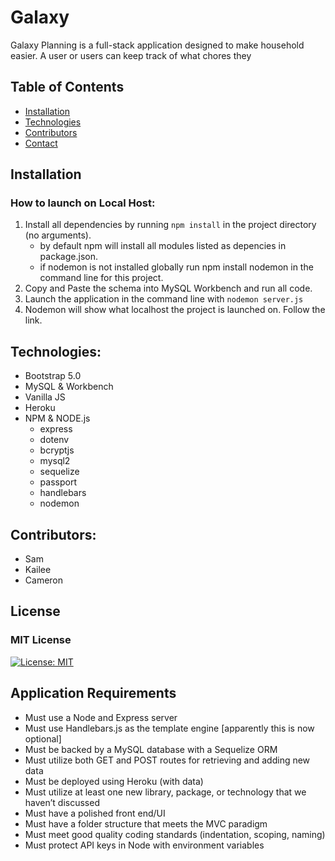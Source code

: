 # Galaxy

Galaxy Planning is a full-stack application designed to make household easier. A user or users can keep track of what chores they 

## Table of Contents

* [Installation](#installation)
* [Technologies](#technologies)
* [Contributors](#contributors)
* [Contact](#contact)


## Installation

### How to launch on Local Host:

1. Install all dependencies by running `npm install` in the project directory (no arguments).
    - by default npm will install all modules listed as depencies in package.json.
    - if nodemon is not installed globally run npm install nodemon in the command line for this project.
2. Copy and Paste the schema into MySQL Workbench and run all code.
3. Launch the application in the command line with `nodemon server.js`
4. Nodemon will show what localhost the project is launched on. Follow the link.

## Technologies:

- Bootstrap 5.0
- MySQL & Workbench
- Vanilla JS
- Heroku
- NPM & NODE.js
    - express
    - dotenv
    - bcryptjs
    - mysql2
    - sequelize
    - passport
    - handlebars
    - nodemon

## Contributors:
- Sam
- Kailee 
- Cameron 

## License

### MIT License
[![License: MIT](https://img.shields.io/badge/License-MIT-yellow.svg)](https://opensource.org/licenses/MIT)



## Application Requirements
* Must use a Node and Express server
* Must use Handlebars.js as the template engine [apparently this is now optional]
* Must be backed by a MySQL database with a Sequelize ORM
* Must utilize both GET and POST routes for retrieving and adding new data
* Must be deployed using Heroku (with data)
* Must utilize at least one new library, package, or technology that we haven’t discussed
* Must have a polished front end/UI
* Must have a folder structure that meets the MVC paradigm
* Must meet good quality coding standards (indentation, scoping, naming)
* Must protect API keys in Node with environment variables
